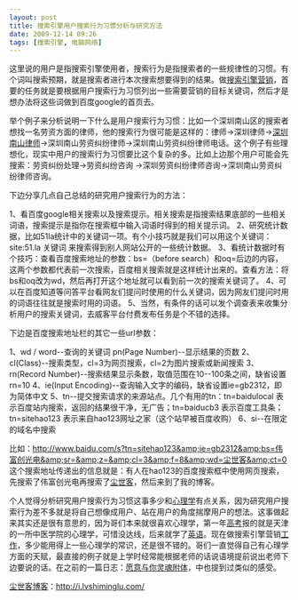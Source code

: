 ```yaml
---
layout: post
title: 搜索引擎用户搜索行为习惯分析与研究方法
date: 2009-12-14 09:26
tags: [搜索引擎, 电脑网络]
---
```

这里说的用户是指搜索引擎使用者，搜索行为是指搜索者的一些规律性的习惯。有个词叫搜索预期，就是搜索者进行本次搜索想要得到的结果。做<a href="http://i.lvshiminglu.com/blog/388.html" target="_self">搜索引擎营销</a>，首要的任务就是要根据用户搜索行为习惯列出一些需要营销的目标关键词，然后才是想办法将这些词做到百度google的首页去。

举个例子来分析说明一下什么是用户搜索行为习惯：比如一个深圳南山区的搜索者想找一名劳资方面的律师，他的搜索行为很可能是这样的：律师→深圳律师→<a href="http://www.hhualawyer.com/" target="_blank">深圳南山律师</a>→深圳南山劳资纠纷律师→深圳南山劳资纠纷律师电话。这个例子有些理想化，现实中用户的搜索行为习惯要比这个复杂的多。比如上边那个用户可能会先搜索：劳资纠纷处理→劳资纠纷咨询 →深圳劳资纠纷律师咨询→深圳南山劳资纠纷律师咨询。

下边分享几点自己总结的研究用户搜索行为的方法：

1、看百度google相关搜索以及搜索提示。相关搜索是指搜索结果底部的一些相关词语，搜索提示是指你在搜索框中输入词语时得到的相关提示词。
2、研究统计数据，比如51la统计中的关键词一项。有个小技巧就是我们可以用这个关键词：site:51.la 关键词 来搜索得到别人网站公开的一些统计数据。
3、看统计数据时有个技巧：查看百度搜索地址的参数：bs=（before search）和oq=后边的内容，这两个参数都代表前一次搜索，百度相关搜索就是这样统计出来的。查看方法：将bs和oq改为wd，然后再打开这个地址就可以看到前一次的搜索关键词了。
4、可以在百度知道等问答平台看网友们提问时使用的什么关键词，因为网友们提问时用的词语往往就是搜索时用的词语。
5、当然，有条件的话可以发个调查表来收集分析用户的搜索关键词，去威客平台付费发布任务是个不错的选择。

下边是百度搜索地址栏的其它一些url参数：

1、wd / word--查询的关键词
pn(Page Number)--显示结果的页数
2、cl(Class)--搜索类型，cl=3为网页搜索，cl=2为图片搜索或新闻搜索
3、rn(Record Number)--搜索结果显示条数，取值范围在10--100条之间，缺省设置rn=10
4、ie(Input Encoding)--查询输入文字的编码，缺省设置ie=gb2312，即为简体中文
5、tn--提交搜索请求的来源站点。几个有用的tn：tn=baidulocal 表示百度站内搜索，返回的结果很干净，无广告；tn=baiducb3 表示百度工具条；tn=sitehao123 表示来自hao123网址之家（这个站早被百度收购）
6、si--在限定的域名中搜索

比如：http://www.baidu.com/s?tn=sitehao123&amp;ie=gb2312&amp;bs=伟富创光电&amp;sr=&amp;z=&amp;cl=3&amp;f=8&amp;wd=尘世客&amp;ct=0 这个搜索地址传递出的信息就是：有人在hao123的百度搜索框中使用网页搜索，先搜索了伟富创光电再搜索了<a href="http://i.lvshiminglu.com/" target="_self">尘世客</a>，然后来到了我的博客。

个人觉得分析研究用户搜索行为习惯这事多少和<a href="http://i.lvshiminglu.com/tag/%E5%BF%83%E7%90%86%E5%AD%A6" target="_self">心理学</a>有点关系，因为研究用户搜索行为差不多就是将自己想像成用户、站在用户的角度揣摩用户的想法。这事做起来其实还是很有意思的，因为哥们本来就很喜欢心理学，第一年<a href="http://i.lvshiminglu.com/blog/214.html" target="_self">高考</a>报的就是天津的一所中医学院的心理学，可惜没达线，后来就学了<a href="http://i.lvshiminglu.com/blog/171.html" target="_self">英语</a>。现在做搜索引擎营销<a href="http://i.lvshiminglu.com/tag/%E5%B7%A5%E4%BD%9C" target="_self">工作</a>，多少能用得上一些心理学的常识，还是很不错的。哥们一直觉得自己有心理学方面的天赋，最直接的例子就是上学时经常能根据老师的话说语境提前说出老师下边要说的话。在之前的一篇日志：<a href="http://i.lvshiminglu.com/blog/244.html" target="_self">愿意与你灵魂附体</a>，中也提到过类似的感受。

<a href="http://i.lvshiminglu.com/">尘世客博客</a>：<a href="http://i.lvshiminglu.com/">http://i.lvshiminglu.com/</a>

